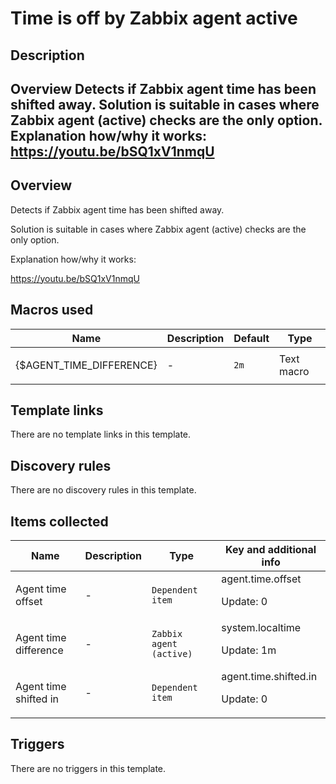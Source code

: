 # Time is off by Zabbix agent active

## Description

## Overview Detects if Zabbix agent time has been shifted away. Solution is suitable in cases where Zabbix agent (active) checks are the only option. Explanation how/why it works: <https://youtu.be/bSQ1xV1nmqU> 

## Overview

Detects if Zabbix agent time has been shifted away.


Solution is suitable in cases where Zabbix agent (active) checks are the only option.


Explanation how/why it works:


<https://youtu.be/bSQ1xV1nmqU>



## Macros used

|Name|Description|Default|Type|
|----|-----------|-------|----|
|{$AGENT_TIME_DIFFERENCE}|<p>-</p>|`2m`|Text macro|
## Template links

There are no template links in this template.

## Discovery rules

There are no discovery rules in this template.

## Items collected

|Name|Description|Type|Key and additional info|
|----|-----------|----|----|
|Agent time offset|<p>-</p>|`Dependent item`|agent.time.offset<p>Update: 0</p>|
|Agent time difference|<p>-</p>|`Zabbix agent (active)`|system.localtime<p>Update: 1m</p>|
|Agent time shifted in|<p>-</p>|`Dependent item`|agent.time.shifted.in<p>Update: 0</p>|
## Triggers

There are no triggers in this template.

